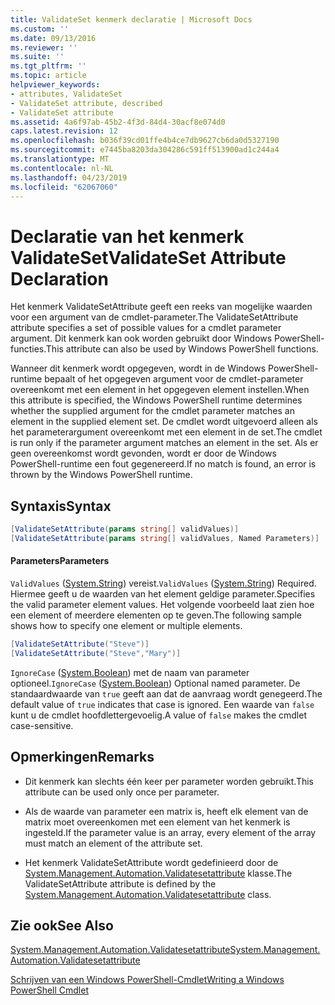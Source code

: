 ```yaml
---
title: ValidateSet kenmerk declaratie | Microsoft Docs
ms.custom: ''
ms.date: 09/13/2016
ms.reviewer: ''
ms.suite: ''
ms.tgt_pltfrm: ''
ms.topic: article
helpviewer_keywords:
- attributes, ValidateSet
- ValidateSet attribute, described
- ValidateSet attribute
ms.assetid: 4a6f97ab-45b2-4f3d-84d4-30acf8e074d0
caps.latest.revision: 12
ms.openlocfilehash: b036f39cd01ffe4b4ce7db9627cb6da0d5327190
ms.sourcegitcommit: e7445ba8203da304286c591ff513900ad1c244a4
ms.translationtype: MT
ms.contentlocale: nl-NL
ms.lasthandoff: 04/23/2019
ms.locfileid: "62067060"
---
```

# <a name="validateset-attribute-declaration"></a><span data-ttu-id="5f11d-102">Declaratie van het kenmerk ValidateSet</span><span class="sxs-lookup"><span data-stu-id="5f11d-102">ValidateSet Attribute Declaration</span></span>

<span data-ttu-id="5f11d-103">Het kenmerk ValidateSetAttribute geeft een reeks van mogelijke waarden voor een argument van de cmdlet-parameter.</span><span class="sxs-lookup"><span data-stu-id="5f11d-103">The ValidateSetAttribute attribute specifies a set of possible values for a cmdlet parameter argument.</span></span> <span data-ttu-id="5f11d-104">Dit kenmerk kan ook worden gebruikt door Windows PowerShell-functies.</span><span class="sxs-lookup"><span data-stu-id="5f11d-104">This attribute can also be used by Windows PowerShell functions.</span></span>

<span data-ttu-id="5f11d-105">Wanneer dit kenmerk wordt opgegeven, wordt in de Windows PowerShell-runtime bepaalt of het opgegeven argument voor de cmdlet-parameter overeenkomt met een element in het opgegeven element instellen.</span><span class="sxs-lookup"><span data-stu-id="5f11d-105">When this attribute is specified, the Windows PowerShell runtime determines whether the supplied argument for the cmdlet parameter matches an element in the supplied element set.</span></span> <span data-ttu-id="5f11d-106">De cmdlet wordt uitgevoerd alleen als het parameterargument overeenkomt met een element in de set.</span><span class="sxs-lookup"><span data-stu-id="5f11d-106">The cmdlet is run only if the parameter argument matches an element in the set.</span></span> <span data-ttu-id="5f11d-107">Als er geen overeenkomst wordt gevonden, wordt er door de Windows PowerShell-runtime een fout gegenereerd.</span><span class="sxs-lookup"><span data-stu-id="5f11d-107">If no match is found, an error is thrown by the Windows PowerShell runtime.</span></span>

## <a name="syntax"></a><span data-ttu-id="5f11d-108">Syntaxis</span><span class="sxs-lookup"><span data-stu-id="5f11d-108">Syntax</span></span>

```csharp
[ValidateSetAttribute(params string[] validValues)]
[ValidateSetAttribute(params string[] validValues, Named Parameters)]
```

#### <a name="parameters"></a><span data-ttu-id="5f11d-109">Parameters</span><span class="sxs-lookup"><span data-stu-id="5f11d-109">Parameters</span></span>

<span data-ttu-id="5f11d-110">`ValidValues` ([System.String](/dotnet/api/System.String)) vereist.</span><span class="sxs-lookup"><span data-stu-id="5f11d-110">`ValidValues` ([System.String](/dotnet/api/System.String)) Required.</span></span> <span data-ttu-id="5f11d-111">Hiermee geeft u de waarden van het element geldige parameter.</span><span class="sxs-lookup"><span data-stu-id="5f11d-111">Specifies the valid parameter element values.</span></span> <span data-ttu-id="5f11d-112">Het volgende voorbeeld laat zien hoe een element of meerdere elementen op te geven.</span><span class="sxs-lookup"><span data-stu-id="5f11d-112">The following sample shows how to specify one element or multiple elements.</span></span>

```csharp
[ValidateSetAttribute("Steve")]
[ValidateSetAttribute("Steve","Mary")]
```

<span data-ttu-id="5f11d-113">`IgnoreCase` ([System.Boolean](/dotnet/api/System.Boolean)) met de naam van parameter optioneel.</span><span class="sxs-lookup"><span data-stu-id="5f11d-113">`IgnoreCase` ([System.Boolean](/dotnet/api/System.Boolean)) Optional named parameter.</span></span> <span data-ttu-id="5f11d-114">De standaardwaarde van `true` geeft aan dat de aanvraag wordt genegeerd.</span><span class="sxs-lookup"><span data-stu-id="5f11d-114">The default value of `true` indicates that case is ignored.</span></span> <span data-ttu-id="5f11d-115">Een waarde van `false` kunt u de cmdlet hoofdlettergevoelig.</span><span class="sxs-lookup"><span data-stu-id="5f11d-115">A value of `false` makes the cmdlet case-sensitive.</span></span>

## <a name="remarks"></a><span data-ttu-id="5f11d-116">Opmerkingen</span><span class="sxs-lookup"><span data-stu-id="5f11d-116">Remarks</span></span>

- <span data-ttu-id="5f11d-117">Dit kenmerk kan slechts één keer per parameter worden gebruikt.</span><span class="sxs-lookup"><span data-stu-id="5f11d-117">This attribute can be used only once per parameter.</span></span>

- <span data-ttu-id="5f11d-118">Als de waarde van parameter een matrix is, heeft elk element van de matrix moet overeenkomen met een element van het kenmerk is ingesteld.</span><span class="sxs-lookup"><span data-stu-id="5f11d-118">If the parameter value is an array, every element of the array must match an element of the attribute set.</span></span>

- <span data-ttu-id="5f11d-119">Het kenmerk ValidateSetAttribute wordt gedefinieerd door de [System.Management.Automation.Validatesetattribute](/dotnet/api/System.Management.Automation.ValidateSetAttribute) klasse.</span><span class="sxs-lookup"><span data-stu-id="5f11d-119">The ValidateSetAttribute attribute is defined by the [System.Management.Automation.Validatesetattribute](/dotnet/api/System.Management.Automation.ValidateSetAttribute) class.</span></span>

## <a name="see-also"></a><span data-ttu-id="5f11d-120">Zie ook</span><span class="sxs-lookup"><span data-stu-id="5f11d-120">See Also</span></span>

[<span data-ttu-id="5f11d-121">System.Management.Automation.Validatesetattribute</span><span class="sxs-lookup"><span data-stu-id="5f11d-121">System.Management.Automation.Validatesetattribute</span></span>](/dotnet/api/System.Management.Automation.ValidateSetAttribute)

[<span data-ttu-id="5f11d-122">Schrijven van een Windows PowerShell-Cmdlet</span><span class="sxs-lookup"><span data-stu-id="5f11d-122">Writing a Windows PowerShell Cmdlet</span></span>](./writing-a-windows-powershell-cmdlet.md)
